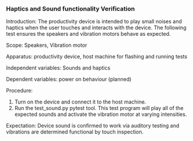 ### Haptics and Sound functionality Verification
Introduction: The productivity device is intended to play small noises and haptics when the user touches and interacts with the device. The following test ensures the speakers and vibration motors behave as expected. 

Scope: Speakers, Vibration motor

Apparatus: productivity device, host machine for flashing and running tests

Independent variables: Sounds and haptics

Dependent variables: power on behaviour (planned)

Procedure:

1. Turn on the device and connect it to the host machine.  
2. Run the test_sound.py pytest tool. This test program will play all of the expected sounds and activate the vibration motor at varying intensities.

Expectation: Device sound is confirmed to work via auditory testing and vibrations are determined functional by touch inspection. 
